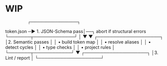# WIP

              ┌─────────────────────┐
   token.json ─► 1. JSON-Schema pass│──╮  abort if structural errors
              └───────┬─────────────┘  │
                      ▼                ▼
              ┌────────────────────┐
              │2. Semantic passes  │
              │  • build token map │
              │  • resolve aliases │
              │  • detect cycles   │
              │  • type checks     │
              │  • project rules   │
              └───────┬────────────┘
                      ▼
              ┌────────────────────┐
              │3. Lint / report    │
              └────────────────────┘
